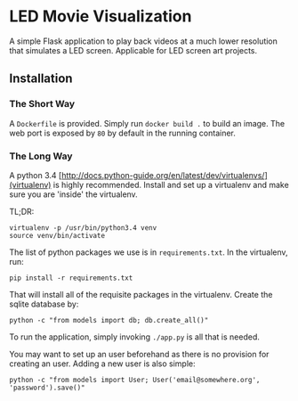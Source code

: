 
# LED Movie Visualization

A simple Flask application to play back videos at a much lower resolution that simulates a LED screen. Applicable for LED screen art projects.

## Installation

### The Short Way

A `Dockerfile` is provided. Simply run `docker build .` to build an image. The web port is exposed by `80` by default in the running container.

### The Long Way

A python 3.4
[http://docs.python-guide.org/en/latest/dev/virtualenvs/](virtualenv)
is highly recommended. Install and set up a virtualenv and make sure
you are 'inside' the virtualenv.

TL;DR:

    virtualenv -p /usr/bin/python3.4 venv
    source venv/bin/activate

The list of python packages we use is in `requirements.txt`. In the
virtualenv, run:

    pip install -r requirements.txt

That will install all of the requisite packages in the virtualenv.
Create the sqlite database by:

    python -c "from models import db; db.create_all()"

To run the application, simply invoking `./app.py` is all that is
needed.

You may want to set up an user beforehand as there is no provision for
creating an user. Adding a new user is also simple:

    python -c "from models import User; User('email@somewhere.org', 'password').save()"
